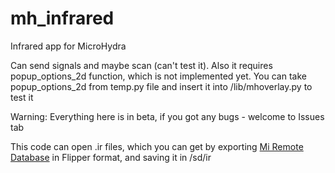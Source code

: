 # mh_infrared
Infrared app for MicroHydra

Can send signals and maybe scan (can't test it).
Also it requires popup_options_2d function, which is not implemented yet.
You can take popup_options_2d from temp.py file and insert it into /lib/mhoverlay.py to test it

Warning: Everything here is in beta, if you got any bugs - welcome to Issues tab

This code can open .ir files, which you can get by exporting [Mi Remote Database](https://github.com/ysard/mi_remote_database) in Flipper format, and saving it in /sd/ir
